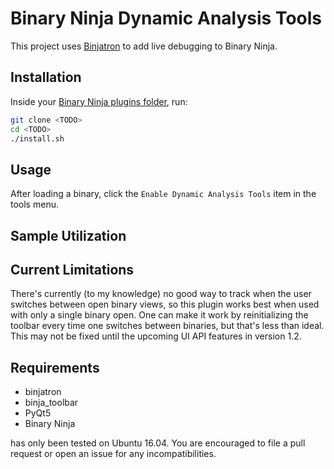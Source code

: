 # Binary Ninja Dynamic Analysis Tools

This project uses [Binjatron](https://github.com/snare/binjatron) to add live debugging to Binary Ninja.

## Installation
Inside your [Binary Ninja plugins folder](https://github.com/Vector35/binaryninja-api/tree/master/python/examples#loading-plugins), run:
```bash
git clone <TODO>
cd <TODO>
./install.sh
```

## Usage
After loading a binary, click the `Enable Dynamic Analysis Tools` item in the tools menu.

## Sample Utilization

## Current Limitations
There's currently (to my knowledge) no good way to track when the user switches between open binary views, so this plugin works best when used with only a single binary open. One can make it work by reinitializing the toolbar every time one switches between binaries, but that's less than ideal. This may not be fixed until the upcoming UI API features in version 1.2.

## Requirements
* binjatron
* binja_toolbar
* PyQt5
* Binary Ninja

<NAME> has only been tested on Ubuntu 16.04. You are encouraged to file a pull request or open an issue for any incompatibilities.
